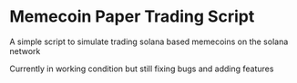 # Memecoin Paper Trading Script
A simple script to simulate trading solana based memecoins on the solana network

Currently in working condition but still fixing bugs and adding features
